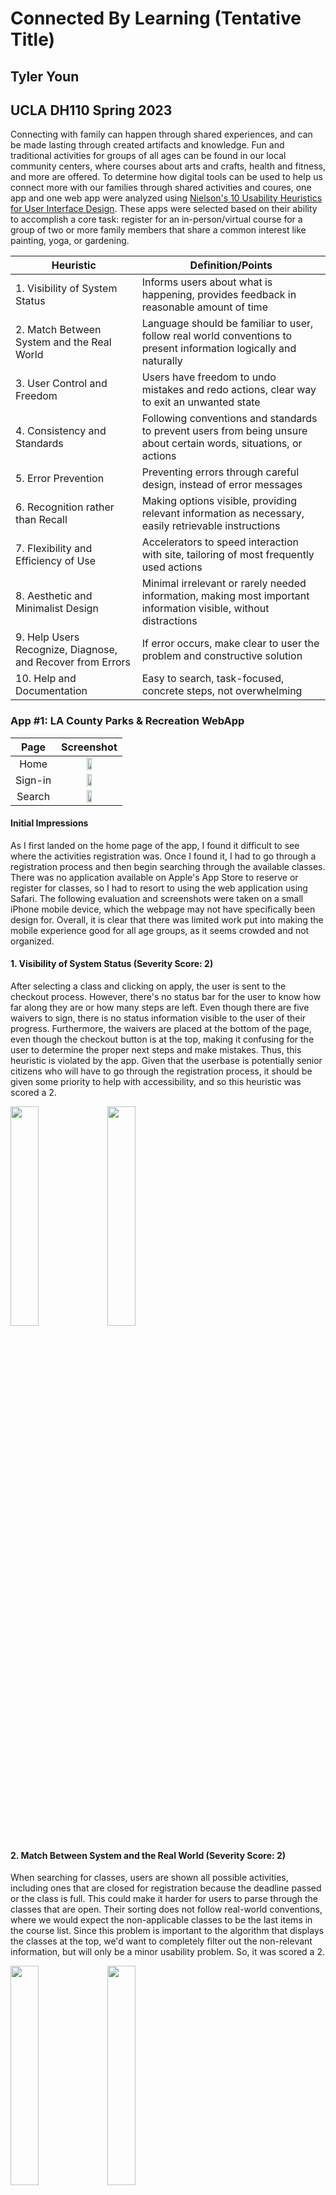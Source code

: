 # Connected By Learning (Tentative Title)
## Tyler Youn 
## UCLA DH110 Spring 2023

Connecting with family can happen through shared experiences, and can be made lasting through created artifacts and knowledge. Fun and traditional activities for groups of all ages can be found in our local community centers, where courses about arts and crafts, health and fitness, and more are offered. To determine how digital tools can be used to help us connect more with our families through shared activities and coures, one app and one web app were analyzed using [Nielson's 10 Usability Heuristics for User Interface Design](https://www.nngroup.com/articles/ten-usability-heuristics/). These apps were selected based on their ability to accomplish a core task: register for an in-person/virtual course for a group of two or more family members that share a common interest like painting, yoga, or gardening. 

| Heuristic | Definition/Points | 
| --- | --- |
| 1. Visibility of System Status | Informs users about what is happening, provides feedback in reasonable amount of time |
| 2. Match Between System and the Real World | Language should be familiar to user, follow real world conventions to present information logically and naturally
| 3. User Control and Freedom | Users have freedom to undo mistakes and redo actions, clear way to exit an unwanted state
| 4. Consistency and Standards | Following conventions and standards to prevent users from being unsure about certain words, situations, or actions
| 5. Error Prevention | Preventing errors through careful design, instead of error messages | 
| 6. Recognition rather than Recall | Making options visible, providing relevant information as necessary, easily retrievable instructions 
| 7. Flexibility and Efficiency of Use | Accelerators to speed interaction with site, tailoring of most frequently used actions
| 8. Aesthetic and Minimalist Design | Minimal irrelevant or rarely needed information, making most important information visible, without distractions
| 9. Help Users Recognize, Diagnose, and Recover from Errors | If error occurs, make clear to user the problem and constructive solution | 
| 10. Help and Documentation | Easy to search, task-focused, concrete steps, not overwhelming | 

### App #1: LA County Parks & Recreation WebApp

Page             |  Screenshot
:-------------------------:|:-------------------------:
Home |  <img src="./img/homepage.PNG" width ="30%">
Sign-in | <img src="./img/signin.PNG" width = "30%">
Search | <img src="./img/search.PNG" width = "30%">

#### Initial Impressions

As I first landed on the home page of the app, I found it difficult to see where the activities registration was. Once I found it, I had to go through a registration process and then begin searching through the available classes. There was no application available on Apple's App Store to reserve or register for classes, so I had to resort to using the web application using Safari. The following evaluation and screenshots were taken on a small iPhone mobile device, which the webpage may not have specifically been design for. Overall, it is clear that there was limited work put into making the mobile experience good for all age groups, as it seems crowded and not organized. 

#### 1. Visibility of System Status (Severity Score: 2)
After selecting a class and clicking on apply, the user is sent to the checkout process. However, there's no status bar for the user to know how far along they are or how many steps are left. Even though there are five waivers to sign, there is no status information visible to the user of their progress. Furthermore, the waivers are placed at the bottom of the page, even though the checkout button is at the top, making it confusing for the user to determine the proper next steps and make mistakes. Thus, this heuristic is violated by the app. Given that the userbase is potentially senior citizens who will have to go through the registration process, it should be given some priority to help with accessibility, and so this heuristic was scored a 2. 

<img src="./img/IMG_2685.PNG" width ="30%">

<img src="./img/IMG_2686.PNG" width ="30%">


#### 2. Match Between System and the Real World (Severity Score: 2)
When searching for classes, users are shown all possible activities, including ones that are closed for registration because the deadline passed or the class is full. This could make it harder for users to parse through the classes that are open. Their sorting does not follow real-world conventions, where we would expect the non-applicable classes to be the last items in the course list. Since this problem is important to the algorithm that displays the classes at the top, we'd want to completely filter out the non-relevant information, but will only be a minor usability problem. So, it was scored a 2.

<img src="./img/IMG_2687.PNG" width ="30%">

<img src="./img/IMG_2688.PNG" width ="30%">


#### 3. User Control and Freedom (Severity Score: 3)
There are many courses that teach the same topics but with different locations or dates and times. It is easy for someone to select a class with a topic that they are interested in without checking the time or location. Thus, if a user does make that mistake, there should be a way that they can simply switch through the same event with different available times and locations. By doing so, the users would be able to skip the dialogue of deleting the original class, seaching for the same class name but with the desired time and location, and then adding the class to the cart. This problem was scored a 3, as it helps organize much of the course listings, and provides a high level of customizability. 

<img src="./img/IMG_2689.PNG" width ="30%">

#### 4. Consistency and Standards (Severity Score: 3)
There are classes that have tags showing that it is "In-progress". This implies to the user that it may be open for registration. For some classes, this is the case, as there are no spots open left in the class. However, the course listing is inconsistent, in that once you navigate to the sign up page and attempt to register, it notifies you that the registration deadline has passed. Therefore the user is being told the same information about the classes, but getting inconsistent data when trying to register. This was scored a three, as it is a clear sign of an item not being indexed properly. Even though both classes are 'in progress', it is not clear if it is still available for registration. 

<img src="./img/IMG_2687.PNG" width ="30%">

<img src="./img/IMG_2691.PNG" width ="30%">


#### 5. Error Prevention (Severity Score: 1)
When registering for a class, the user must specify who the class is being enrolled for, to check age eligibility and other constraints. If someone is enrolled already in a course, and tries to enroll into the course again, it will not allow one to do so. However, this error message still occurs, we want to prevent it from happening in the first place. Namely, we want the name to not be clickable, or greyed out, to the user, such that they know that the person is not eligible or has already signed up for the class. Since it did not affect the overall functionality of the service, and the error was caught, it was scored a severity score of 1. 

<img src="./img/IMG_2692.PNG" width ="30%">

<img src="./img/IMG_2696.PNG" width ="30%">


#### 6. Recognition rather than Recall (Severity Score: 1)
On the search page, for each class we are given some relevant information like the topic, dates, and location. However, it is not explicit how many sessions there will be, either in total or per week. This information should be displayed, especially since these are paid activities, it is fair for customers to want to know how much each session may cost. Instead of having them calculate it themselves and figure out how the schedule will be like, having an extra line containing that information may be helpful. Since it just provides another side to the information about the dates, this was scored a 1.

<img src="./img/IMG_2693.PNG" width ="30%">

#### 7. Flexibility and Efficiency of Use (Severity Score: 3)
There is a lack of a home button to return to the search page. If a user wants to navigate between where-ever they are on the website back to searching for classes again, they have to click on the sidebar and then 'Activities', which may log them out of their account. In another section, there are limited ways to filter through the available courses, to separate them from the 'Cancelled', 'Closed', and 'Full' classes. Since these dialogues are tedious and affect how the users interact with the service, it should be fixed and given priority. 

<img src="./img/IMG_9DC1C157B438-1.jpeg" width ="30%">

<img src="./img/IMG_2695.PNG" width ="30%">

#### 8. Aesthetic and Minimalist Design (Severity Score: 3)
Once the user lands onto the LA County Reservations system, which is where you can register for classes or make reservations, they are immediately greeted with large images and walls of text which are instructions to complete the core task. Instead of the design being intuitive to navigate and use, it makes the user have to search for the next step by reading the text. It also does not help that there is a lack of spacing between different elements, which overload users with information. There are major spacing issues and information overload that should be given high priority to amend, thus it is scored a 3. 

<img src="./img/IMG_2702.PNG" width ="30%">

#### 9. Help Users Recognize, Diagnose, and Recover from Errors (Severity Score: 2)
From the figure provided in point 5, we can see that the information provided to the user from the error message can be confusing and cryptic. It seems that the errors were spawned from the same issue, yet two messages were given. It also does not differentiate between the two points, but simply gives a large wall of text explaining what the error is. However, it does provide a next step to the user in order to resolve this error. This heuristic was scored a 2, as although the error message may not have been incomprehensible, it was unnecessarily long. 

#### 10. Help and Documentation (Severity Score: 2) 
A Frequently Asked Question (FAQ) section is available and has a list of questions that could be useful for those who are confused or lost. It would be helpful if there were videos or some visuals to explain how to register for classes, especially for older demographics. There are some videos to aid in registration, but they are hidden on the last item of the list in the FAQ, instead of displaying them front and center of the help page. This was scored a 2, as having the resources are there, but could be organized better. 

<img src="./img/IMG_2694.PNG" width ="30%">

#### Here are the final tabulated severity scores for the LA County Parks & Rec Webapp:

| Heuristic | Severity Scores (1-3)| 
| --- | --- |
| 1. Visibility of System Status | 2 |
| 2. Match Between System and the Real World | 2
| 3. User Control and Freedom |3
| 4. Consistency and Standards | 3
| 5. Error Prevention | 1
| 6. Recognition rather than Recall | 1
| 7. Flexibility and Efficiency of Use | 3
| 8. Aesthetic and Minimalist Design | 3
| 9. Help Users Recognize, Diagnose, and Recover from Errors | 2
| 10. Help and Documentation | 2

### App #2: Wondrium App

Page             |  Screenshot
:-------------------------:|:-------------------------:
Home |  <img src="./img/IMG_2717.PNG" width ="30%">
Sign-in | <img src="./img/IMG_2719.PNG" width = "30%">
Search | <img src="./img/IMG_2720.PNG" width = "30%">

#### Initial Impressions
The previous web application is used to register for courses at the local community centers in Los Angeles county. For families who may not all be together at the same time physically, or have scheduling conflicts, applications that offer virtual courses can provide convenient methods to have an interesting and fun shared activity. Wondrium is one application that provides a catalogue of courses on various topics such as cooking, science, wine, and more. 

#### 1. Visibility of System Status (Severity Score: 2)
The response time of the app limits its effectiveness when it comes to this heuristic. As the user scrolls through the selections, once a picture is tapped, it has a 1-2 second delay before the description page for the course shows up. Instead of having the user wait and think that the system is unresponsive, there should be a visible loading bar or circle that rotates and notifies the user of the status. This issue also occurs when searching for items. This can be scored a 2 in severity, as it makes the experience laggy, but does not affect the usability too severely. 

<img src="./img/IMG_2705.PNG" width ="30%">

<img src="./img/IMG_2706.PNG" width ="30%">


#### 2. Match Between System and the Real World (Severity Score: 1)
The home page of the app is similar to Netflix's layout, but has some issues with its sorting. For instance, the listings for the top rated courses and the most trending courses shown in the image below are not at the top but rather at the bottom. This type of arrangement is not expected to the user, as they would look for most popular movies at the top. Since it is mostly an arrangement issue that can be resolved easily, this was scored a one. 

<img src="./img/IMG_2707.PNG" width ="30%">

#### 3. User Control and Freedom (Severity Score: 2)
In other applications with similar functionalities, before providing a catalogue of diverse and random courses, they ask surveys or provide a short questionnaire to better tailor the home page to the user. Furthermore, they still give the option for the user to add or change the topics that they are the most interested in. This allows the user to control their experience to their own liking, without having to continuously search through an enormous catalogue without personalization. Recommending the right content to the users is an important design challenge, and not accomplishing it can mean decreased interaction and immersion, effectiving the usability of the app. Therefore, this was scored a 2. 

<img src="./img/IMG_2708.PNG" width ="30%">

#### 4. Consistency and Standards (Severity Score: 2)
Once the user finds a course that they are interested in, they have the ability to add the course to their watchlist. However, they also have the ability to add individual episodes of the course to their watchlist. These two actions can both happen, and they do not relate to each other in terms of the app's functionality. However, we know that if we include the entire course to the watchlist, then we expect the individual episodes to be added as well. In other words, we should not have the ability to add these episodes. This is a severity score of 2, since it impedes the usability of the app and makes it confusing for the user.

<img src="./img/IMG_2709.PNG" width ="30%">

#### 5. Error Prevention (Severity Score: 1)
In the search bar, there are some usability issues that have to do with no results, rather than an error. However, these failures to retrieve results should still be either prevented or remediated. For example, when searching 'vietnamese food', there are zero matches for any courses that have that topic, but the results still show items that the engine thinks is relevant. Instead, the error message should show, that there were no results with those exact key words, and offer the results as alternatives. This is a minor cosmetic issue for this app, since results do pop up, but the user is not notified of the failure to find 'vietnamese food'. So, this heuristic was scored a 1. 

<img src="./img/IMG_2710.PNG" width ="30%">


#### 6. Recognition rather than Recall (Severity Score: 1)
For the search bar, its use is limited to just searching for items. It does not save previous searches, or provide suggestions based on trending data. If the bar did provide a form of recommendation or save, then the user would not have to recall or try to remember what was searched previously. However, the home page does store previously watched content using the watchlist feature to easily pick up where the user left off. This was scored a 1, since it does have a method to prioritize content, but should still be fixed to provide recommendations based on watched content.  

<img src="./img/IMG_2716.PNG" width ="30%">

#### 7. Flexibility and Efficiency of Use (Severity Score: 3)
There is a lack of a filter on the home page as well as the search page, which we can see from the image in heuristic 5. There is no way to parse through what is popular or trending on the home page, and the user is just given a large catalogue to browse. The search bar also just provides a list of matching courses based on keywords, but does not provide any way to filter those results further. Also, the watchlist where the programs and episodes are stored do not have a search or filter option for the user to browse their list, making it less efficient to find what they need. 

#### 8. Aesthetic and Minimalist Design (Severity Score: 3)
The catagories list in the Browse tab is not aesthetic, as it is just a list of words. Instead, they could have provided a small icon or image that symbolizes the category for easier recognition. Furthermore, instead of providing over 10 categories, they could have just shown 3-4 of the most popular ones at the top with larger text and images, while still providing a way to access more categories. This was scored a 3, as this navigation plays a large part in making the experience less overwhelming for the user. 

<img src="./img/IMG_2713.PNG" width ="30%">

#### 9. Help Users Recognize, Diagnose, and Recover from Errors (Severity Score: 2)
The error that I was able to produce was through failing the payment process for signing up for the monthly plan of the app. The message was simple and it was easy to understand what the exact error was, but it did not provide next steps or what to do next. This was scored a 1, since producing this error is rare and generally easily resolvable if it occurs.

<img src="./img/IMG_2714.PNG" width ="30%">

#### 10. Help and Documentation (Severity Score: 3) 
There is no FAQ or form of interactive customer support if someone was lost or confused. They do have a message center where you can message or provide feedback, but there is no direct support to assist with the app. This could be problematic if the user has no idea how to use the app and needs assistance. This was scored a 3, as having even a small FAQ would help the user experience.

<img src="./img/IMG_2715.PNG" width ="30%">

#### Here are the final tabulated severity scores for the LA County Parks & Rec Webapp:

| Heuristic | Severity Scores (1-3)| 
| --- | --- |
| 1. Visibility of System Status | 2 |
| 2. Match Between System and the Real World | 1
| 3. User Control and Freedom |2
| 4. Consistency and Standards | 2
| 5. Error Prevention | 1
| 6. Recognition rather than Recall | 1
| 7. Flexibility and Efficiency of Use | 2
| 8. Aesthetic and Minimalist Design | 3
| 9. Help Users Recognize, Diagnose, and Recover from Errors | 2
| 10. Help and Documentation | 3
